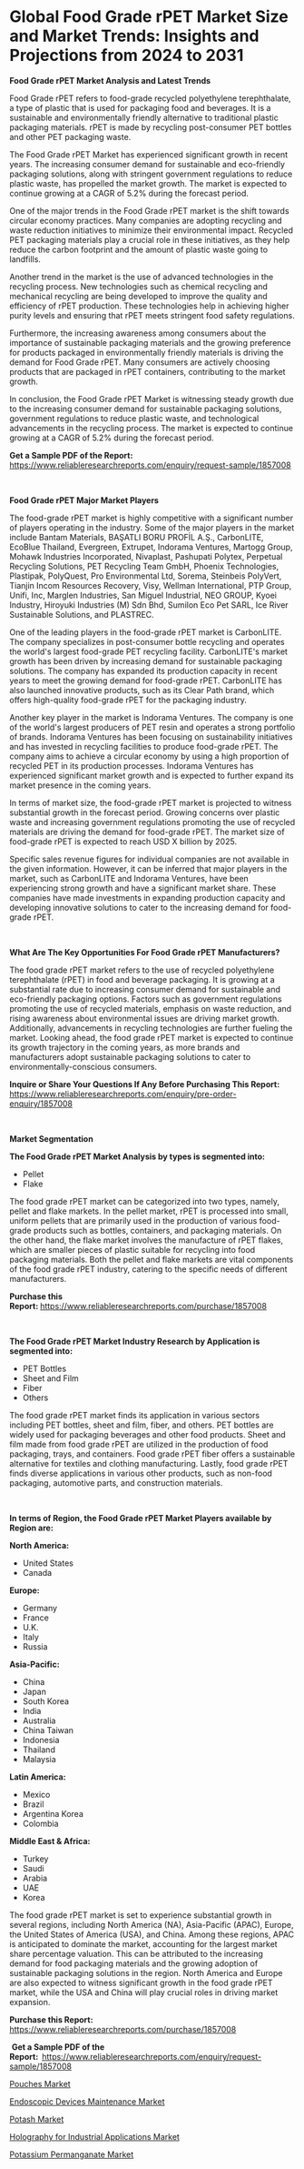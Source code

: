 <p><h1>Global Food Grade rPET Market Size and Market Trends: Insights and Projections from 2024 to 2031</h1></p><p><strong>Food Grade rPET Market Analysis and Latest Trends</strong></p>
<p><p>Food Grade rPET refers to food-grade recycled polyethylene terephthalate, a type of plastic that is used for packaging food and beverages. It is a sustainable and environmentally friendly alternative to traditional plastic packaging materials. rPET is made by recycling post-consumer PET bottles and other PET packaging waste.</p><p>The Food Grade rPET Market has experienced significant growth in recent years. The increasing consumer demand for sustainable and eco-friendly packaging solutions, along with stringent government regulations to reduce plastic waste, has propelled the market growth. The market is expected to continue growing at a CAGR of 5.2% during the forecast period.</p><p>One of the major trends in the Food Grade rPET market is the shift towards circular economy practices. Many companies are adopting recycling and waste reduction initiatives to minimize their environmental impact. Recycled PET packaging materials play a crucial role in these initiatives, as they help reduce the carbon footprint and the amount of plastic waste going to landfills.</p><p>Another trend in the market is the use of advanced technologies in the recycling process. New technologies such as chemical recycling and mechanical recycling are being developed to improve the quality and efficiency of rPET production. These technologies help in achieving higher purity levels and ensuring that rPET meets stringent food safety regulations.</p><p>Furthermore, the increasing awareness among consumers about the importance of sustainable packaging materials and the growing preference for products packaged in environmentally friendly materials is driving the demand for Food Grade rPET. Many consumers are actively choosing products that are packaged in rPET containers, contributing to the market growth.</p><p>In conclusion, the Food Grade rPET Market is witnessing steady growth due to the increasing consumer demand for sustainable packaging solutions, government regulations to reduce plastic waste, and technological advancements in the recycling process. The market is expected to continue growing at a CAGR of 5.2% during the forecast period.</p></p>
<p><strong>Get a Sample PDF of the Report:&nbsp;</strong> <a href="https://www.reliableresearchreports.com/enquiry/request-sample/1857008">https://www.reliableresearchreports.com/enquiry/request-sample/1857008</a></p>
<p>&nbsp;</p>
<p><strong>Food Grade rPET Major Market Players</strong></p>
<p><p>The food-grade rPET market is highly competitive with a significant number of players operating in the industry. Some of the major players in the market include Bantam Materials, BAŞATLI BORU PROFİL A.Ş., CarbonLITE, EcoBlue Thailand, Evergreen, Extrupet, Indorama Ventures, Martogg Group, Mohawk Industries Incorporated, Nivaplast, Pashupati Polytex, Perpetual Recycling Solutions, PET Recycling Team GmbH, Phoenix Technologies, Plastipak, PolyQuest, Pro Environmental Ltd, Sorema, Steinbeis PolyVert, Tianjin Incom Resources Recovery, Visy, Wellman International, PTP Group, Unifi, Inc, Marglen Industries, San Miguel Industrial, NEO GROUP, Kyoei Industry, Hiroyuki Industries (M) Sdn Bhd, Sumilon Eco Pet SARL, Ice River Sustainable Solutions, and PLASTREC.</p><p>One of the leading players in the food-grade rPET market is CarbonLITE. The company specializes in post-consumer bottle recycling and operates the world's largest food-grade PET recycling facility. CarbonLITE's market growth has been driven by increasing demand for sustainable packaging solutions. The company has expanded its production capacity in recent years to meet the growing demand for food-grade rPET. CarbonLITE has also launched innovative products, such as its Clear Path brand, which offers high-quality food-grade rPET for the packaging industry.</p><p>Another key player in the market is Indorama Ventures. The company is one of the world's largest producers of PET resin and operates a strong portfolio of brands. Indorama Ventures has been focusing on sustainability initiatives and has invested in recycling facilities to produce food-grade rPET. The company aims to achieve a circular economy by using a high proportion of recycled PET in its production processes. Indorama Ventures has experienced significant market growth and is expected to further expand its market presence in the coming years.</p><p>In terms of market size, the food-grade rPET market is projected to witness substantial growth in the forecast period. Growing concerns over plastic waste and increasing government regulations promoting the use of recycled materials are driving the demand for food-grade rPET. The market size of food-grade rPET is expected to reach USD X billion by 2025.</p><p>Specific sales revenue figures for individual companies are not available in the given information. However, it can be inferred that major players in the market, such as CarbonLITE and Indorama Ventures, have been experiencing strong growth and have a significant market share. These companies have made investments in expanding production capacity and developing innovative solutions to cater to the increasing demand for food-grade rPET.</p></p>
<p>&nbsp;</p>
<p><strong>What Are The Key Opportunities For Food Grade rPET Manufacturers?</strong></p>
<p><p>The food grade rPET market refers to the use of recycled polyethylene terephthalate (rPET) in food and beverage packaging. It is growing at a substantial rate due to increasing consumer demand for sustainable and eco-friendly packaging options. Factors such as government regulations promoting the use of recycled materials, emphasis on waste reduction, and rising awareness about environmental issues are driving market growth. Additionally, advancements in recycling technologies are further fueling the market. Looking ahead, the food grade rPET market is expected to continue its growth trajectory in the coming years, as more brands and manufacturers adopt sustainable packaging solutions to cater to environmentally-conscious consumers.</p></p>
<p><strong>Inquire or Share Your Questions If Any Before Purchasing This Report:</strong> <a href="https://www.reliableresearchreports.com/enquiry/pre-order-enquiry/1857008">https://www.reliableresearchreports.com/enquiry/pre-order-enquiry/1857008</a></p>
<p>&nbsp;</p>
<p><strong>Market Segmentation</strong></p>
<p><strong>The Food Grade rPET Market Analysis by types is segmented into:</strong></p>
<p><ul><li>Pellet</li><li>Flake</li></ul></p>
<p><p>The food grade rPET market can be categorized into two types, namely, pellet and flake markets. In the pellet market, rPET is processed into small, uniform pellets that are primarily used in the production of various food-grade products such as bottles, containers, and packaging materials. On the other hand, the flake market involves the manufacture of rPET flakes, which are smaller pieces of plastic suitable for recycling into food packaging materials. Both the pellet and flake markets are vital components of the food grade rPET industry, catering to the specific needs of different manufacturers.</p></p>
<p><strong>Purchase this Report:&nbsp;</strong><a href="https://www.reliableresearchreports.com/purchase/1857008">https://www.reliableresearchreports.com/purchase/1857008</a></p>
<p>&nbsp;</p>
<p><strong>The Food Grade rPET Market Industry Research by Application is segmented into:</strong></p>
<p><ul><li>PET Bottles</li><li>Sheet and Film</li><li>Fiber</li><li>Others</li></ul></p>
<p><p>The food grade rPET market finds its application in various sectors including PET bottles, sheet and film, fiber, and others. PET bottles are widely used for packaging beverages and other food products. Sheet and film made from food grade rPET are utilized in the production of food packaging, trays, and containers. Food grade rPET fiber offers a sustainable alternative for textiles and clothing manufacturing. Lastly, food grade rPET finds diverse applications in various other products, such as non-food packaging, automotive parts, and construction materials.</p></p>
<p>&nbsp;</p>
<p><strong>In terms of Region, the Food Grade rPET Market Players available by Region are:</strong></p>
<p>
    <p> <strong> North America: </strong>
        <ul>
            <li>United States</li>
            <li>Canada</li>
        </ul>
        </p> 
    <p> <strong> Europe: </strong>
        <ul>
            <li>Germany</li>
            <li>France</li>
            <li>U.K.</li>
            <li>Italy</li>
            <li>Russia</li>
        </ul>
        </p> 
    <p> <strong> Asia-Pacific: </strong>
        <ul>
            <li>China</li>
            <li>Japan</li>
            <li>South Korea</li>
            <li>India</li>
            <li>Australia</li>
            <li>China Taiwan</li>
            <li>Indonesia</li>
            <li>Thailand</li>
            <li>Malaysia</li>
        </ul>
        </p> 
    <p> <strong> Latin America: </strong>
        <ul>
            <li>Mexico</li>
            <li>Brazil</li>
            <li>Argentina Korea</li>
            <li>Colombia</li>
        </ul>
        </p> 
    <p> <strong> Middle East & Africa: </strong>
        <ul>
            <li>Turkey</li>
            <li>Saudi</li>
            <li>Arabia</li>
            <li>UAE</li>
            <li>Korea</li>
        </ul>
    </p>
    </p>
<p><p>The food grade rPET market is set to experience substantial growth in several regions, including North America (NA), Asia-Pacific (APAC), Europe, the United States of America (USA), and China. Among these regions, APAC is anticipated to dominate the market, accounting for the largest market share percentage valuation. This can be attributed to the increasing demand for food packaging materials and the growing adoption of sustainable packaging solutions in the region. North America and Europe are also expected to witness significant growth in the food grade rPET market, while the USA and China will play crucial roles in driving market expansion.</p></p>
<p><strong>Purchase this Report: </strong><a href="https://www.reliableresearchreports.com/purchase/1857008">https://www.reliableresearchreports.com/purchase/1857008</a></p>
<p>&nbsp;<strong>Get a Sample PDF of the Report:&nbsp;&nbsp;</strong><a href="https://www.reliableresearchreports.com/enquiry/request-sample/1857008">https://www.reliableresearchreports.com/enquiry/request-sample/1857008</a></p>
<p><strong></strong></p>
<p><p><a href="https://medium.com/@santosh.reportprime/analyzing-pouches-market-global-industry-perspective-and-forecast-2024-to-2031-1bda4ac1ddcd">Pouches Market</a></p><p><a href="https://github.com/sndrkn/Market-Research-Report-List-2/blob/main/endoscopic-devices-maintenance-market.md">Endoscopic Devices Maintenance Market</a></p><p><a href="https://medium.com/@santosh.reportprime/potash-market-report-reveals-the-latest-trends-and-growth-opportunities-of-this-market-9ed4fffc05d0">Potash Market</a></p><p><a href="https://github.com/amae102299/Market-Research-Report-List-2/blob/main/holography-for-industrial-applications-market.md">Holography for Industrial Applications Market</a></p><p><a href="https://medium.com/@santosh.reportprime/potassium-permanganate-market-furnishes-information-on-market-share-market-trends-and-market-e6fe1ad8c5b9">Potassium Permanganate Market</a></p></p>